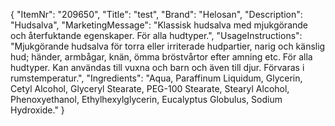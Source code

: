 {
  "ItemNr": "209650",
  "Title": "test",
  "Brand": "Helosan",
  "Description": "Hudsalva",
  "MarketingMessage": "Klassisk hudsalva med mjukgörande och återfuktande egenskaper. För alla hudtyper.",
  "UsageInstructions": "Mjukgörande hudsalva för torra eller irriterade hudpartier, narig och känslig hud; händer, armbågar, knän, ömma bröstvårtor efter amning etc. För alla hudtyper. Kan användas till vuxna och barn och även till djur. Förvaras i rumstemperatur.",
  "Ingredients": "Aqua, Paraffinum Liquidum, Glycerin, Cetyl Alcohol, Glyceryl Stearate, PEG-100 Stearate, Stearyl Alcohol, Phenoxyethanol, Ethylhexylglycerin, Eucalyptus Globulus, Sodium Hydroxide."
}